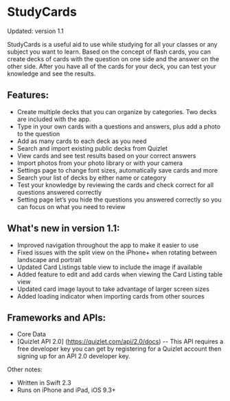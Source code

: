 # StudyCards

Updated: version 1.1

StudyCards is a useful aid to use while studying for all your classes or any subject you want to learn. Based on the concept of flash cards, you can create decks of cards with the question on one side and the answer on the other side. After you have all of the cards for your deck, you can test your knowledge and see the results.  

## Features:
-	Create multiple decks that you can organize by categories. Two decks are included with the app.
-	Type in your own cards with a questions and answers, plus add a photo to the question
-	Add as many cards to each deck as you need
-	Search and import existing public decks from Quizlet
-	View cards and see test results based on your correct answers
-	Import photos from your photo library or with your camera
-	Settings page to change font sizes, automatically save cards and more
-	Search your list of decks by either name or category
-	Test your knowledge by reviewing the cards and check correct for all questions answered correctly
-	Setting page let’s you hide the questions you answered correctly so you can focus on what you need to review

## What's new in version 1.1:
- Improved navigation throughout the app to make it easier to use
- Fixed issues with the split view on the iPhone+ when rotating between landscape and portrait
- Updated Card Listings table view to include the image if available
- Added feature to edit and add cards when viewing the Card Listing table view
- Updated card image layout to take advantage of larger screen sizes
- Added loading indicator when importing cards from other sources

  
## Frameworks and APIs:
- Core Data
- [Quizlet API 2.0] (https://quizlet.com/api/2.0/docs) -- This API requires a free developer key you can get by registering for a Quizlet account then signing up for an API 2.0 developer key. 

Other notes:
  - Written in Swift 2.3
  - Runs on iPhone and iPad, iOS 9.3+
